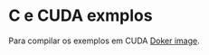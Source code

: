# C e CUDA exmplos

Para compilar os exemplos em CUDA [Doker image](https://hub.docker.com/r/nogsantos/cuda_ocelot_ubuntu_12/).
